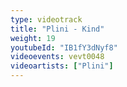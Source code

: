 ```yaml
---
type: videotrack
title: "Plini - Kind"
weight: 19
youtubeId: "IB1fY3dNyf8"
videoevents: vevt0048
videoartists: ["Plini"]
---
```

